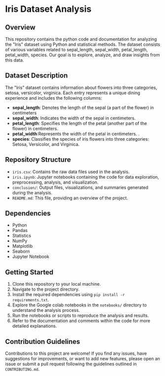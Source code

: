 # Iris Dataset Analysis

## Overview
This repository contains the python code and documentation for analyzing the "Iris" dataset using
 Python and statistical methods. The dataset consists of various variables related to sepal_length, sepal_width, petal_length, petal_width, species.
Our goal is to explore, analyze, and draw insights from this data.
## Dataset Description
The "Iris" dataset contains information about flowers into three categories, setosa, versicolor, virginica. Each entry represents a unique 
dining experience and includes the following columns:


- **sepal_length**: Denotes the length of the sepal (a part of the flower) in centimeters
- **sepal_width**: Indicates the width of the sepal in centimeters.		
- **petal_length**: Specifies the length of the petal (another part of the flower) in centimeters.
- **petal_width**:Represents the width of the petal in centimeters.		.
- **species**:  Classifies the species of iris flowers into three categories: Setosa, Versicolor, and Virginica.


## Repository Structure
- `iris.csv`: Contains the raw data files used in the analysis.
- `iris.ipynb`: Jupyter notebooks containing the code for data exploration, preprocessing, analysis, and visualization.
- `conclusion/`: Output files, visualizations, and summaries generated during the analysis.
- `README.md`: This file, providing an overview of the project.

## Dependencies
- Python
- Pandas
- Statistics
- NumPy
- Matplotlib
- Seaborn
- Jupyter Notebook

## Getting Started
1. Clone this repository to your local machine.
2. Navigate to the project directory.
3. Install the required dependencies using `pip install -r requirements.txt`.
4. Explore the Google colab notebooks in the `notebooks/` directory to understand the analysis process.
5. Run the notebooks or scripts to reproduce the analysis and results.
6. Refer to the documentation and comments within the code for more detailed explanations.

## Contribution Guidelines
Contributions to this project are welcome! If you find any issues, have suggestions for improvements, 
or want to add new features, please open an issue or submit a pull request following the guidelines outlined in `CONTRIBUTING.md`.

